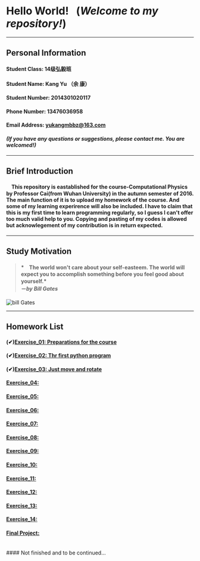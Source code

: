 # **Hello World!** &nbsp; (***Welcome to my repository!***)
***
## **Personal Information**
#### Student Class: 14级弘毅班 
#### Student Name: Kang Yu （余 康）
#### Student Number: 2014301020117
#### Phone Number: 13476036958
#### Email Address: yukangmbbz@163.com
#### *(If you have any questions or suggestions, please contact me. You are welcomed!)*
***
## **Brief Introduction**
#### 　This repository is eastablished for the course-**Computational Physics** by Professor Cai(from Wuhan University) in the autumn semester of 2016. The main function of it is to upload my homework of the course. And some of my learning experirence will also be included. I have to claim that this is my first time to learn programming regularly, so I guess I can't offer too much valid help to you. Copying and pasting of my codes is allowed but acknowlegement of my contribution is in return expected.
***
## **Study Motivation**
> #### *　The world won't care about your self-easteem. The world will expect you to accomplish something before you feel good about yourself.*　　　　　　　　　　　　　　　　　　　　　　　　　　　　　　　　　　　　－*by* ***Bill Gates***

![bill Gates](https://github.com/yukangnineteen/computational_physics_N2014301020117/blob/master/Exercise-1/Bill%20Gates%20image.jpg)
***
## **Homework List**
#### (✔)[Exercise_01: Preparations for the course](https://github.com/yukangnineteen/computational_physics_N2014301020117/blob/master/Exercise-1/exercise-1.md)
#### (✔)[Exercise_02: Thr first python program](https://github.com/yukangnineteen/computational_physics_N2014301020117/blob/master/Exercise-2/exercise-2.md)
#### (✔)[Exercise_03: Just move and rotate](https://github.com/yukangnineteen/computational_physics_N2014301020117/blob/master/Exercise-3/exercise-3.md)
#### [Exercise_04:](https://)
#### [Exercise_05:](https://)
#### [Exercise_06:](https://)
#### [Exercise_07:](https://)
#### [Exercise_08:](https://)
#### [Exercise_09:](https://)
#### [Exercise_10:](https://)
#### [Exercise_11:](https://)
#### [Exercise_12:](https://)
#### [Exercise_13:](https://)
#### [Exercise_14:](https://)
#### [Final Project:](https://)
<br />
#### Not finished and to be continued...
